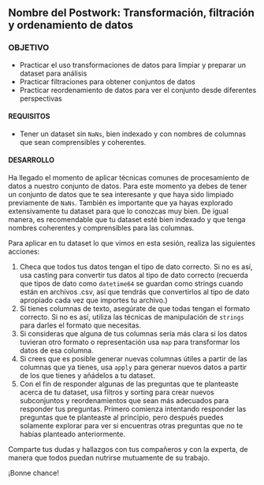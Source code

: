  ## Nombre del Postwork: Transformación, filtración y ordenamiento de datos

### OBJETIVO 

- Practicar el uso transformaciones de datos para limpiar y preparar un dataset para análisis
- Practicar filtraciones para obtener conjuntos de datos
- Practicar reordenamiento de datos para ver el conjunto desde diferentes perspectivas

#### REQUISITOS 

- Tener un dataset sin `NaNs`, bien indexado y con nombres de columnas que sean comprensibles y coherentes.

#### DESARROLLO

Ha llegado el momento de aplicar técnicas comunes de procesamiento de datos a nuestro conjunto de datos. Para este momento ya debes de tener un conjunto de datos que te sea interesante y que haya sido limpiado previamente de `NaNs`. También es importante que ya hayas explorado extensivamente tu dataset para que lo conozcas muy bien. De igual manera, es recomendable que tu dataset esté bien indexado y que tenga nombres coherentes y comprensibles para las columnas.

Para aplicar en tu dataset lo que vimos en esta sesión, realiza las siguientes acciones:

1. Checa que todos tus datos tengan el tipo de dato correcto. Si no es así, usa casting para convertir tus datos al tipo de dato correcto (recuerda que tipos de dato como `datetime64` se guardan como strings cuando están en archivos .csv, así que tendrás que convertirlos al tipo de dato apropiado cada vez que importes tu archivo.)
2. Si tienes columnas de texto, asegúrate de que todas tengan el formato correcto. Si no es así, utiliza las técnicas de manipulación de `strings` para darles el formato que necesitas.
3. Si consideras que alguna de tus columnas sería más clara si los datos tuvieran otro formato o representación usa `map` para transformar los datos de esa columna.
4. Si crees que es posible generar nuevas columnas útiles a partir de las columnas que ya tienes, usa `apply` para generar nuevos datos a partir de los que tienes y añádelos a tu dataset.
5. Con el fin de responder algunas de las preguntas que te planteaste acerca de tu dataset, usa filtros y sorting para crear nuevos subconjuntos y reordenamientos que sean más adecuados para responder tus preguntas. Primero comienza intentando responder las preguntas que te planteaste al principio, pero después puedes solamente explorar para ver si encuentras otras preguntas que no te habías planteado anteriormente.

Comparte tus dudas y hallazgos con tus compañeros y con la experta, de manera que todos puedan nutrirse mutuamente de su trabajo.

¡Bonne chance!